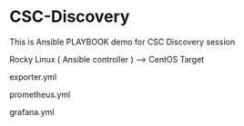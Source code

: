# CSC-Discovery

This is Ansible PLAYBOOK demo for CSC Discovery session


Rocky Linux ( Ansible controller ) --> CentOS Target


exporter.yml

prometheus.yml

grafana.yml
